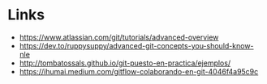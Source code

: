# Links
- https://www.atlassian.com/git/tutorials/advanced-overview
- https://dev.to/ruppysuppy/advanced-git-concepts-you-should-know-nle
- http://tombatossals.github.io/git-puesto-en-practica/ejemplos/
- https://ihumai.medium.com/gitflow-colaborando-en-git-4046f4a95c9c 
